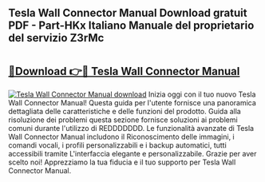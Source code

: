 ## Tesla Wall Connector Manual Download gratuit PDF - Part-HKx Italiano Manuale del proprietario del servizio Z3rMc

# <h2><a href="http://dfgt4s.blite.top/?on=Tesla+Wall+Connector+Manual">🔗Download 👉🔴 Tesla Wall Connector Manual</a></h2>

[![Tesla Wall Connector Manual download](https://i.imgur.com/lujVjoI.png)](http://dfgt4s.blite.top/?on=Tesla+Wall+Connector+Manual)
Inizia oggi con il tuo nuovo Tesla Wall Connector Manual! Questa guida per l'utente fornisce una panoramica dettagliata delle caratteristiche e delle funzioni del prodotto. Guida alla risoluzione dei problemi questa sezione fornisce soluzioni ai problemi comuni durante l'utilizzo di REDDDDDDD. Le funzionalità avanzate di Tesla Wall Connector Manual includono il Riconoscimento delle immagini, i comandi vocali, i profili personalizzabili e i backup automatici, tutti accessibili tramite L'interfaccia elegante e personalizzabile. Grazie per aver scelto noi! Apprezziamo la tua fiducia e il tuo supporto per Tesla Wall Connector Manual.
